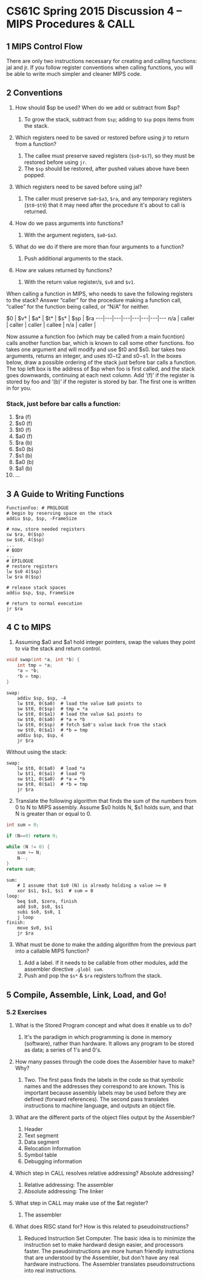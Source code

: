 # CS61C Spring 2015 Discussion 4 – MIPS Procedures & CALL
## 1 MIPS Control Flow
There are only two instructions necessary for creating and calling functions: jal and jr. If you follow register conventions when calling functions, you will be able to write much simpler and cleaner MIPS code.

## 2 Conventions
1. How should $sp be used? When do we add or subtract from $sp?

    1. To grow the stack, subtract from `$sp`; adding to `$sp` pops items from the stack. 

2. Which registers need to be saved or restored before using jr to return from a function?

    1. The callee must preserve saved registers (`$s0`-`$s7`), so they must be restored before using `jr`.
    2. The `$sp` should be restored, after pushed values above have been popped. 

3. Which registers need to be saved before using jal?

    1. The caller must preserve `$a0`-`$a3`, `$ra`, and any temporary registers (`$t0`-`$t9`) that it may need after the procedure it's about to call is returned. 

4. How do we pass arguments into functions?

    1. With the argument registers, `$a0`-`$a3`. 

5. What do we do if there are more than four arguments to a function?

    1. Push additional arguments to the stack.

6. How are values returned by functions?

    1. With the return value register/s, `$v0` and `$v1`.

When calling a function in MIPS, who needs to save the following registers to the stack? Answer “caller” for the procedure making a function call, “callee” for the function being called, or “N/A” for neither.

$0 | $v\* | $a\* | $t\* | $s\* | $sp | $ra 
---|---|---|---|---|---|---|---
n/a | caller | caller | caller | callee | n/a | caller | 

Now assume a function foo (which may be called from a main fucntion) calls another function bar, which is known to call some other functions. foo takes one argument and will modify and use $t0 and $s0. bar takes two arguments, returns an integer, and uses $t0-$t2 and $s0-$s1. In the boxes below, draw a possible ordering of the stack just before bar calls a function. The top left box is the address of $sp when foo is first called, and the stack goes downwards, continuing at each next column. Add ‘(f)’ if the register is stored by foo and ‘(b)’ if the register is stored by bar. The first one is written in for you.

### Stack, just before bar calls a function:
1. $ra (f)
2. $s0 (f)
3. $t0 (f)
4. $a0 (f)
5. $ra (b)
6. $s0 (b)
7. $s1 (b)
8. $a0 (b)
9. $a1 (b)
10. ... 

## 3 A Guide to Writing Functions

```
FunctionFoo: # PROLOGUE
# begin by reserving space on the stack
addiu $sp, $sp, -FrameSize

# now, store needed registers
sw $ra, 0($sp)
sw $s0, 4($sp)
...
# BODY
...
# EPILOGUE
# restore registers
lw $s0 4($sp)
lw $ra 0($sp)

# release stack spaces
addiu $sp, $sp, FrameSize

# return to normal execution
jr $ra
```

## 4 C to MIPS
1. Assuming $a0 and $a1 hold integer pointers, swap the values they point to via the stack and return control.

```c
void swap(int *a, int *b) {
    int tmp = *a;
    *a = *b;
    *b = tmp;
}
```

```
swap:
    addiu $sp, $sp, -4
    lw $t0, 0($a0)  # load the value $a0 points to 
    sw $t0, 0($sp)  # tmp = *a
    lw $t0, 0($a1)  # load the value $a1 points to
    sw $t0, 0($a0)  # *a = *b
    lw $t0, 0($sp)  # fetch $a0's value back from the stack
    sw $t0, 0($a1)  # *b = tmp
    addiu $sp, $sp, 4
    jr $ra
```

Without using the stack:
```
swap: 
    lw $t0, 0($a0)  # load *a
    lw $t1, 0($a1)  # load *b
    sw $t1, 0($a0)  # *a = *b
    sw $t0, 0($a1)  # *b = tmp
    jr $ra
```

2. Translate the following algorithm that finds the sum of the numbers from 0 to N to MIPS assembly. Assume $s0 holds N, $s1 holds sum, and that N is greater than or equal to 0.

```c
int sum = 0;

if (N==0) return 0;

while (N != 0) {
    sum += N;
    N--;
}
return sum;
```

```
sum: 
    # I assume that $s0 (N) is already holding a value >= 0
    xor $s1, $s1, $s1  # sum = 0
loop:
    beq $s0, $zero, finish
    add $s0, $s0, $s1
    subi $s0, $s0, 1
    j loop
finish:
    move $v0, $s1
    jr $ra
```

3. What must be done to make the adding algorithm from the previous part into a callable MIPS function?

    1. Add a label. If it needs to be callable from other modules, add the assembler directive `.globl sum`.
    2. Push and pop the `$s*` & `$ra` registers to/from the stack.


## 5 Compile, Assemble, Link, Load, and Go!

### 5.2 Exercises
1. What is the Stored Program concept and what does it enable us to do?

    1. It's the paradigm in which programming is done in memory (software), rather than hardware. It allows any program to be stored as data; a series of 1's and 0's. 

2. How many passes through the code does the Assembler have to make? Why?

    1. Two. The first pass finds the labels in the code so that symbolic names and the addresses they correspond to are known. This is important because assembly labels may be used before they are defined (forward references). The second pass translates instructions to machine language, and outputs an object file. 

3. What are the different parts of the object files output by the Assembler?

    1. Header
    2. Text segment
    3. Data segment
    4. Relocation Information
    5. Symbol table
    6. Debugging information

4. Which step in CALL resolves relative addressing? Absolute addressing?

    1. Relative addressing: The assembler
    2. Absolute addressing: The linker

5. What step in CALL may make use of the $at register?
    
    1. The assembler

6. What does RISC stand for? How is this related to pseudoinstructions?

    1. Reduced Instruction Set Computer. The basic idea is to minimize the instruction set to make hardward design easier, and processors faster. The pseudoinstructions are more human friendly instructions that are understood by the Assembler, but don't have any real hardware instructions. The Assembler translates pseudoinstructions into real instructions.

